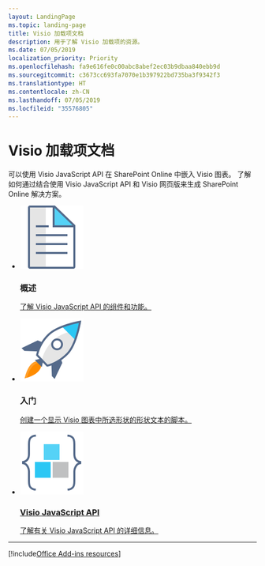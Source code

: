 ```yaml
---
layout: LandingPage
ms.topic: landing-page
title: Visio 加载项文档
description: 用于了解 Visio 加载项的资源。
ms.date: 07/05/2019
localization_priority: Priority
ms.openlocfilehash: fa9e616fe0c00abc8abef2ec03b9dbaa840ebb9d
ms.sourcegitcommit: c3673cc693fa7070e1b397922bd735ba3f9342f3
ms.translationtype: HT
ms.contentlocale: zh-CN
ms.lasthandoff: 07/05/2019
ms.locfileid: "35576805"
---
```

# <a name="visio-add-ins-documentation"></a>Visio 加载项文档

可以使用 Visio JavaScript API 在 SharePoint Online 中嵌入 Visio 图表。 了解如何通过结合使用 Visio JavaScript API 和 Visio 网页版来生成 SharePoint Online 解决方案。 

<ul class="panelContent cardsF cols cols3">
    <li>
        <div class="cardSize">
            <div class="cardPadding">
                <div class="card">
                    <div class="cardImageOuter">
                        <div class="cardImage">
                            <img src="../images/index-landing-page/i_article.svg" alt="Overview" />
                        </div>
                    </div>
                    <div class="cardText">
                        <h3>概述</h3>
                        <p><a href="../reference/overview/visio-javascript-reference-overview.md">了解 Visio JavaScript API 的组件和功能。</a></p>
                    </div>
                </div>
            </div>
        </div>
    </li>
    <li>
        <div class="cardSize">
            <div class="cardPadding">
                <div class="card">
                    <div class="cardImageOuter">
                        <div class="cardImage">
                            <img src="../images/index-landing-page/i_get-started.svg" alt="Getting started" />
                        </div>
                    </div>
                    <div class="cardText">
                        <h3>入门</h3>
                        <p><a href="../reference/overview/visio-javascript-reference-overview.md#get-started">创建一个显示 Visio 图表中所选形状的形状文本的脚本。</p>
                    </div>
                </div>
            </div>
        </div>
    </li>
    <li>
        <div class="cardSize">
            <div class="cardPadding">
                <div class="card">
                    <div class="cardImageOuter">
                        <div class="cardImage">
                            <img src="../images/index-landing-page/i_code-blocks.svg" alt="Visio JavaScript API" />
                        </div>
                    </div>
                    <div class="cardText">
                        <h3>Visio JavaScript API</h3>
                        <p><a href="/javascript/api/visio">了解有关 Visio JavaScript API 的详细信息。</a></p>
                    </div>
                </div>
            </div>
        </div>
    </li>
</ul>

---

[!include[Office Add-ins resources](../includes/landing-page-resources-no-script-lab.md)]
